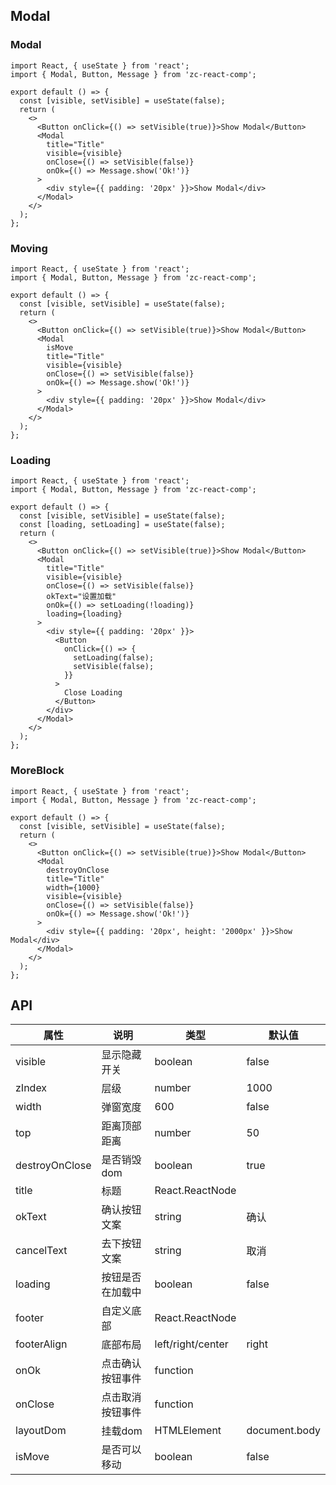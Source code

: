 ## Modal

### Modal

```tsx
import React, { useState } from 'react';
import { Modal, Button, Message } from 'zc-react-comp';

export default () => {
  const [visible, setVisible] = useState(false);
  return (
    <>
      <Button onClick={() => setVisible(true)}>Show Modal</Button>
      <Modal
        title="Title"
        visible={visible}
        onClose={() => setVisible(false)}
        onOk={() => Message.show('Ok!')}
      >
        <div style={{ padding: '20px' }}>Show Modal</div>
      </Modal>
    </>
  );
};
```

### Moving

```tsx
import React, { useState } from 'react';
import { Modal, Button, Message } from 'zc-react-comp';

export default () => {
  const [visible, setVisible] = useState(false);
  return (
    <>
      <Button onClick={() => setVisible(true)}>Show Modal</Button>
      <Modal
        isMove
        title="Title"
        visible={visible}
        onClose={() => setVisible(false)}
        onOk={() => Message.show('Ok!')}
      >
        <div style={{ padding: '20px' }}>Show Modal</div>
      </Modal>
    </>
  );
};
```

### Loading

```tsx
import React, { useState } from 'react';
import { Modal, Button, Message } from 'zc-react-comp';

export default () => {
  const [visible, setVisible] = useState(false);
  const [loading, setLoading] = useState(false);
  return (
    <>
      <Button onClick={() => setVisible(true)}>Show Modal</Button>
      <Modal
        title="Title"
        visible={visible}
        onClose={() => setVisible(false)}
        okText="设置加载"
        onOk={() => setLoading(!loading)}
        loading={loading}
      >
        <div style={{ padding: '20px' }}>
          <Button
            onClick={() => {
              setLoading(false);
              setVisible(false);
            }}
          >
            Close Loading
          </Button>
        </div>
      </Modal>
    </>
  );
};
```

### MoreBlock

```tsx
import React, { useState } from 'react';
import { Modal, Button, Message } from 'zc-react-comp';

export default () => {
  const [visible, setVisible] = useState(false);
  return (
    <>
      <Button onClick={() => setVisible(true)}>Show Modal</Button>
      <Modal
        destroyOnClose
        title="Title"
        width={1000}
        visible={visible}
        onClose={() => setVisible(false)}
        onOk={() => Message.show('Ok!')}
      >
        <div style={{ padding: '20px', height: '2000px' }}>Show Modal</div>
      </Modal>
    </>
  );
};
```

## API

| 属性 | 说明 | 类型 | 默认值 |
| ---- | ---- | ---- | ---- |
| visible | 显示隐藏开关 | boolean | false |
| zIndex | 层级 | number | 1000 |
| width | 弹窗宽度 | 600 | false |
| top | 距离顶部距离 | number | 50 |
| destroyOnClose | 是否销毁dom | boolean | true |
| title | 标题 | React.ReactNode |  |
| okText | 确认按钮文案 | string | 确认 |
| cancelText | 去下按钮文案 | string | 取消 |
| loading | 按钮是否在加载中 | boolean | false | 
| footer | 自定义底部 | React.ReactNode | |
| footerAlign | 底部布局 | left/right/center | right |
| onOk | 点击确认按钮事件 | function | |
| onClose | 点击取消按钮事件 | function | |
| layoutDom | 挂载dom | HTMLElement | document.body |
| isMove | 是否可以移动 | boolean | false |
